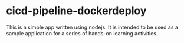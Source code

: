# cicd-pipeline-dockerdeploy

This is a simple app written using nodejs. It is intended to be used as a sample application for a series of hands-on learning activities.
